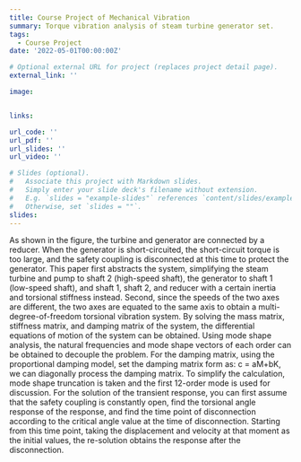 ```yaml
---
title: Course Project of Mechanical Vibration
summary: Torque vibration analysis of steam turbine generator set.
tags:
  - Course Project
date: '2022-05-01T00:00:00Z'

# Optional external URL for project (replaces project detail page).
external_link: ''

image:


links:

url_code: ''
url_pdf: ''
url_slides: ''
url_video: ''

# Slides (optional).
#   Associate this project with Markdown slides.
#   Simply enter your slide deck's filename without extension.
#   E.g. `slides = "example-slides"` references `content/slides/example-slides.md`.
#   Otherwise, set `slides = ""`.
slides: 
---
```


As shown in the figure, the turbine and generator are connected by a reducer. When the generator is short-circuited, the short-circuit torque is too large, and the safety coupling is disconnected at this time to protect the generator. This paper first abstracts the system, simplifying the steam turbine and pump to shaft 2 (high-speed shaft), the generator to shaft 1 (low-speed shaft), and shaft 1, shaft 2, and reducer with a certain inertia and torsional stiffness instead. Second, since the speeds of the two axes are different, the two axes are equated to the same axis to obtain a multi-degree-of-freedom torsional vibration system. By solving the mass matrix, stiffness matrix, and damping matrix of the system, the differential equations of motion of the system can be obtained. Using mode shape analysis, the natural frequencies and mode shape vectors of each order can be obtained to decouple the problem. For the damping matrix, using the proportional damping model, set the damping matrix form as: c = aM+bK, we can diagonally process the damping matrix. To simplify the calculation, mode shape truncation is taken and the first 12-order mode is used for discussion. For the solution of the transient response, you can first assume that the safety coupling is constantly open, find the torsional angle response of the response, and find the time point of disconnection according to the critical angle value at the time of disconnection. Starting from this time point, taking the displacement and velocity at that moment as the initial values, the re-solution obtains the response after the disconnection.
